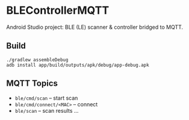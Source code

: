 
# BLEControllerMQTT

Android Studio project: BLE (LE) scanner & controller bridged to MQTT.

## Build
```
./gradlew assembleDebug
adb install app/build/outputs/apk/debug/app-debug.apk
```
## MQTT Topics
- `ble/cmd/scan` – start scan
- `ble/cmd/connect/<MAC>` – connect
- `ble/scan` – scan results
...

